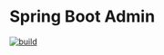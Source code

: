 # Spring Boot Admin
[![build](https://github.com/schambeck/srv-spring-admin/actions/workflows/gradle.yml/badge.svg)](https://github.com/schambeck/srv-spring-admin/actions/workflows/gradle.yml)
